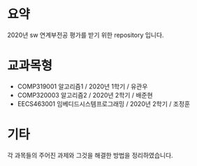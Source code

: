 # 요약

2020년 sw 연계부전공 평가를 받기 위한 repository 입니다.

# 교과목형
* COMP319001 알고리즘1 / 2020년 1학기 / 유관우  
* COMP320003 알고리즘2 / 2020년 2학기 / 배준현  
* EECS463001 임베디드시스템프로그래밍 / 2020년 2학기 / 조정훈  

# 기타
각 과목들의 주어진 과제와 그것을 해결한 방법을 정리하였습니다.
